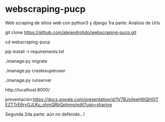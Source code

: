 # webscraping-pucp
Web scraping de sitios web con python3 y django
1ra parte: Analisis de Urls

git clone https://github.com/alejandrohdo/webscraping-pucp.git

cd webscraping-pucp

pip install -r requirements.txt

./manage.py migrate

./manage.py createsuperuser

./manage.py runserver

http://localhost:8000/

presentación:https://docs.google.com/presentation/d/1V7BJoiIeeH6IQH0lTEZTTrE6ryGJLKu_ohmQRbQphmg/edit?usp=sharing

Segunda 2da parte: aún no defenido...!
